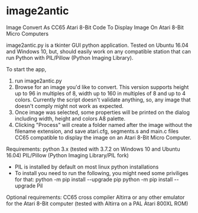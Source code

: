 # image2antic
Image Convert As CC65 Atari 8-Bit Code To Display Image On Atari 8-Bit Micro Computers 

image2antic.py is a tkinter GUI python application.
Tested on Ubuntu 16.04 and Windows 10, but, should easily work on any compatible station that can run Python with PIL/Pillow (Python Imaging Library).

To start the app, 
1. run image2antic.py
2. Browse for an image you'd like to convert. This version supports height up to 96 in multiples of 8, width up to 160 in multiples of 8 and up to 4 colors. Currently the script doesn't validate anything, so, any image that doesn't comply might not work as expected.
3. Once image was selected, some properties will be printed on the dialog including width, height and colors A8 palette.
4. Clicking "Process" will create a folder named after the image without the filename extension, and save atari.cfg, segments.s and main.c files CC65 compatible to display the image on an Atari 8-Bit Micro Computer.

Requirements:
python 3.x (tested with 3.7.2 on Windows 10 and Ubuntu 16.04)
PIL/Pillow (Python Imaging Library/PIL fork)
- PIL is installed by default on most linux python installations
- To install you need to run the following, you might need some priviliges for that:
python -m pip install --upgrade pip
python -m pip install --upgrade Pil

Optional requirements:
CC65 cross compiler
Altirra or any other emulator for the Atari 8-Bit computer (tested with Altirra on a PAL Atari 800XL ROM)
